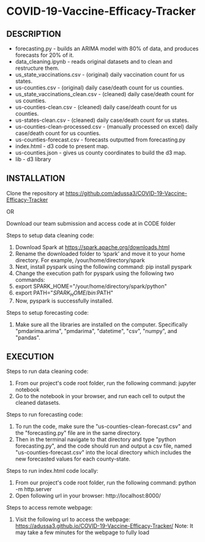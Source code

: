 # COVID-19-Vaccine-Efficacy-Tracker

## DESCRIPTION

-   forecasting.py - builds an ARIMA model with 80% of data, and produces forecasts for 20% of it.
-   data_cleaning.ipynb - reads original datasets and to clean and restructure them.
-   us_state_vaccinations.csv - (original) daily vaccination count for us states.
-   us-counties.csv - (original) daily case/death count for us counties.
-   us_state_vaccinations_clean.csv - (cleaned) daily case/death count for us counties.
-   us-counties-clean.csv - (cleaned) daily case/death count for us counties.
-   us-states-clean.csv - (cleaned) daily case/death count for us states.
-   us-counties-clean-processed.csv - (manually processed on excel) daily case/death count for us counties.
-   us-counties-forecast.csv - forecasts outputted from forecasting.py
-   index.html - d3 code to present map.
-   us-counties.json - gives us county coordinates to build the d3 map.
-   lib - d3 library

## INSTALLATION

Clone the repository at https://github.com/adussa3/COVID-19-Vaccine-Efficacy-Tracker

OR

Download our team submission and access code at in CODE folder

Steps to setup data cleaning code:

1. Download Spark at https://spark.apache.org/downloads.html
2. Rename the downloaded folder to ‘spark’ and move it to your home directory. For example, /your/home/directory/spark
3. Next, install pyspark using the following command: pip install pyspark
4. Change the execution path for pyspark using the following two commands:
5. export SPARK_HOME="/your/home/directory/spark/python"
6. export PATH="$SPARK_HOME/bin:$PATH"
7. Now, pyspark is successfully installed.

Steps to setup forecasting code:

1. Make sure all the libraries are installed on the computer. Specifically "pmdarima.arima", "pmdarima", "datetime", "csv", "numpy", and "pandas".

## EXECUTION

Steps to run data cleaning code:

1. From our project's code root folder, run the following command: jupyter notebook
2. Go to the notebook in your browser, and run each cell to output the cleaned datasets.

Steps to run forecasting code:

1. To run the code, make sure the "us-counties-clean-forecast.csv" and the "forecasting.py" file are in the same directory.
2. Then in the terminal navigate to that directory and type "python forecasting.py", and the code should run and output a csv file, named "us-counties-forecast.csv" into the local directory which includes the new forecasted values for each county-state.

Steps to run index.html code locally:

1. From our project's code root folder, run the following command: python -m http.server
2. Open following url in your browser: http://localhost:8000/

Steps to access remote webpage:

1. Visit the following url to access the webpage: https://adussa3.github.io/COVID-19-Vaccine-Efficacy-Tracker/
   Note: It may take a few minutes for the webpage to fully load
